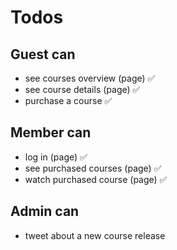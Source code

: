 # Todos

## Guest can
* see courses overview (page) ✅
* see course details (page) ✅
* purchase a course ✅

## Member can
* log in (page) ✅
* see purchased courses (page) ✅
* watch purchased course (page) ✅

## Admin can
* tweet about a new course release